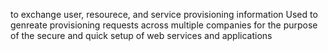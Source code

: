 to exchange user, resourece, and service provisioning information 
Used to genreate provisioning requests across multiple companies for the purpose of the secure and quick setup of web services and applications
